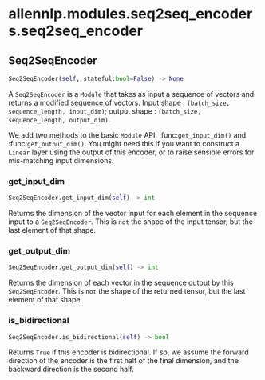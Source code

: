# allennlp.modules.seq2seq_encoders.seq2seq_encoder

## Seq2SeqEncoder
```python
Seq2SeqEncoder(self, stateful:bool=False) -> None
```

A ``Seq2SeqEncoder`` is a ``Module`` that takes as input a sequence of vectors and returns a
modified sequence of vectors.  Input shape : ``(batch_size, sequence_length, input_dim)``; output
shape : ``(batch_size, sequence_length, output_dim)``.

We add two methods to the basic ``Module`` API: :func:`get_input_dim()` and :func:`get_output_dim()`.
You might need this if you want to construct a ``Linear`` layer using the output of this encoder,
or to raise sensible errors for mis-matching input dimensions.

### get_input_dim
```python
Seq2SeqEncoder.get_input_dim(self) -> int
```

Returns the dimension of the vector input for each element in the sequence input
to a ``Seq2SeqEncoder``. This is `not` the shape of the input tensor, but the
last element of that shape.

### get_output_dim
```python
Seq2SeqEncoder.get_output_dim(self) -> int
```

Returns the dimension of each vector in the sequence output by this ``Seq2SeqEncoder``.
This is `not` the shape of the returned tensor, but the last element of that shape.

### is_bidirectional
```python
Seq2SeqEncoder.is_bidirectional(self) -> bool
```

Returns ``True`` if this encoder is bidirectional.  If so, we assume the forward direction
of the encoder is the first half of the final dimension, and the backward direction is the
second half.

